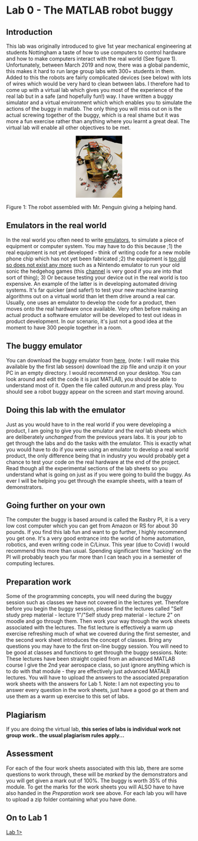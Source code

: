 Lab 0 - The MATLAB robot buggy
===========

Introduction
----------
This lab was originally introduced to give 1st year mechanical engineering at students Nottingham a taste of how to use computers to control hardware and how to make computers interact with the real world (See figure 1).  Unfortunately, between March 2019 and now, there was a global pandemic, this makes it hard to run large group labs with 300+ students in them.  Added to this the robots are fairly complicated devices (see below) with lots of wires which would be very hard to clean between labs.  I therefore had to come up with a virtual lab which gives you most of the experience of the real lab but in a safe (and hopefully fun!) way.  I have written a buggy simulator and a virtual environment which which enables you to simulate the actions of the buggy in matlab.  The only thing you will miss out on is the actual screwing together of the buggy, which is a real shame but it was more a fun exercise rather than anything where you learnt a great deal.  The virtual lab will enable all other objectives to be met.

<p align="center">
<img src="./images/buggy.jpg"  width=25% >

Figure 1: The robot assembled with Mr. Penguin giving a helping hand.
</p>

Emulators in the real world
------------------

In the real world you often need to write [emulators](https://en.wikipedia.org/wiki/Emulator), to simulate a piece of equipment or computer system.  You may have to do this because ;1) the real equipment is not yet developed - think of writing code for a new mobile phone chip which has not yet been fabricated ;2) the equipment is [too old so does not exist any more](http://www.emulator-zone.com/doc.php/nes/) such as a Nintendo emulator to run your old sonic the hedgehog games (this [channel](https://www.youtube.com/watch?v=4BlpONgj74A) is very good if you are into that sort of thing); 3) Or because testing your device out in the real world is too expensive.  An example of the latter is in developing automated driving systems.  It's far quicker (and safer!) to test your new machine learning algorithms out on a virtual world than let them drive around a real car.  Usually, one uses an emulator to develop the code for a product, then moves onto the real hardware once available.  Very often before making an actual product a software emulator will be developed to test out ideas in product development.  In our scenario, it's just not a good idea at the moment to have 300 people together in a room.

The buggy emulator
-----------------
You can download the buggy emulator from [here](https://github.com/roderickmackenzie/matlab_robot_buggy/tree/master/buggy_simulator), (note: I will make this available by the first lab sesson) download the zip file and unzip it on your PC in an empty directory.  I would recommend on your desktop.  You can look around and edit the code it is just MATLAB, you should be able to understand most of it.  Open the file called *autorun.m* and press play.  You should see a robot buggy appear on the screen and start moving around.

Doing this lab with the emulator
-----------------
Just as you would have to in the real world if you were developing a product, I am going to give you the emulator and the *real* lab sheets which are deliberately *unchanged* from the previous years labs.  It is your job to get through the labs and do the tasks with the emulator.  This is exactly what you would have to do if you were using an emulator to develop a real world product, the only difference being that in industry you would probably get a chance to test your code on the real hardware at the end of the project.  Read though all the experimental sections of the lab sheets so you understand what is going on just as if you were going to build the buggy.  As ever I will be helping you get through the example sheets, with a team of demonstrators.

Going further on your own
-----------------
The computer the buggy is based around is called the Rasbry PI, it is a very low cost computer which you can get from Amazon or RS for about 30 pounds.  If you find this lab fun and want to go further, I highly recommend you get one.  It's a very good entrance into the world of home automation, robotics, and even writing code in C/Linux.  This year (due to Covid) I would recommend this more than usual.  Spending significant time 'hacking' on the PI will probably teach you far more than I can teach you in a semester of computing lectures.

Preparation work
----------
Some of the programming concepts, you will need during the buggy session such as classes we have not covered in the lectures yet.  Therefore before you begin the buggy session, please find the lectures called "Self study prep material - lecture 1"/"Self study prep material - lecture 2" on moodle and go through them.  Then work your way through the work sheets associated with the lectures.  The fist lecture is effectively a warm up exercise refreshing much of what we covered during the first semester, and the second work sheet introduces the concept of classes. Bring any questions you may have to the first on-line buggy session.  You will need to be good at classes and functions to get through the buggy sessions.  Note: These lectures have been straight copied from an advanced MATLAB course I give the 2nd year aerospace class, so just ignore anything which is to do with that module - they are effectively just advanced MATALB lectures. You will have to upload the answers to the associated preparation work sheets with the answers for Lab 1.  Note: I am not expecting you to answer every question in the work sheets, just have a good go at them and use them as a warm up exercise to this set of labs.

Plagiarism
----------
If you are doing the virtual lab, **this series of labs is individual work not group work.. the usual plagiarism rules apply...**

Assessment
----------
For each of the four work sheets associated with this lab,  there are some questions to work through, these will be *marked* by the demonstrators and you will get given a mark out of 100%.  The buggy is worth 35% of this module.  To get the marks for the work sheets you will ALSO have to have also handed in the *Preparation work* see above. For each lab you will have to upload a zip folder containing what you have done.



On to Lab 1
-----------------
[Lab 1>](https://github.com/roderickmackenzie/matlab_robot_buggy/blob/master/WS1/worksheet.md)
